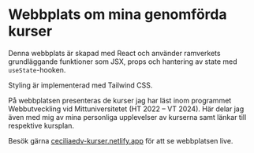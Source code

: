 # Webbplats om mina genomförda kurser

Denna webbplats är skapad med React och använder ramverkets grundläggande funktioner som JSX, props och hantering av state med `useState`-hooken.

Styling är implementerad med Tailwind CSS.

På webbplatsen presenteras de kurser jag har läst inom programmet Webbutveckling vid Mittuniversitetet (HT 2022 – VT 2024). Här delar jag även med mig av mina personliga upplevelser av kurserna samt länkar till respektive kursplan.

Besök gärna [ceciliaedv-kurser.netlify.app](http://ceciliaedv-kurser.netlify.app/) för att se webbplatsen live.

